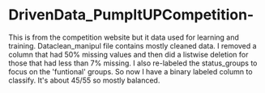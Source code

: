 # DrivenData_PumpItUPCompetition-
This is from the competition website but it data used for learning and training. 
Dataclean_manipul file contains mostly cleaned data. I removed a column that had 50% missing values and then did a listwise deletion for those that had less than 7% missing. 
I also re-labeled the status_groups to focus on the 'funtional' groups. So now I have a binary labeled column to classify. It's about 45/55 so mostly balanced. 
